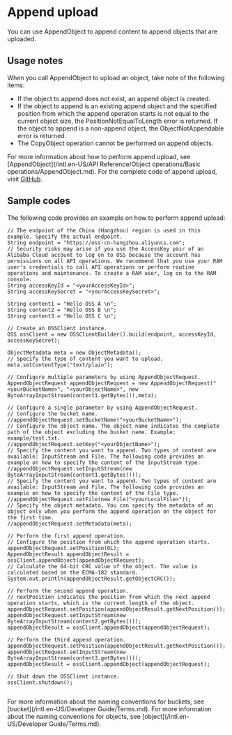 # Append upload

You can use AppendObject to append content to append objects that are uploaded.

## Usage notes

When you call AppendObject to upload an object, take note of the following items:

-   If the object to append does not exist, an append object is created.
-   If the object to append is an existing append object and the specified position from which the append operation starts is not equal to the current object size, the PositionNotEqualToLength error is returned. If the object to append is a non-append object, the ObjectNotAppendable error is returned.
-   The CopyObject operation cannot be performed on append objects.

For more information about how to perform append upload, see [AppendObject](/intl.en-US/API Reference/Object operations/Basic operations/AppendObject.md). For the complete code of append upload, visit [GitHub](https://github.com/aliyun/aliyun-oss-java-sdk/blob/master/src/samples/AppendObjectSample.java).

## Sample codes

The following code provides an example on how to perform append upload:

```
// The endpoint of the China (Hangzhou) region is used in this example. Specify the actual endpoint.
String endpoint = "https://oss-cn-hangzhou.aliyuncs.com";
// Security risks may arise if you use the AccessKey pair of an Alibaba Cloud account to log on to OSS because the account has permissions on all API operations. We recommend that you use your RAM user's credentials to call API operations or perform routine operations and maintenance. To create a RAM user, log on to the RAM console.
String accessKeyId = "<yourAccessKeyId>";
String accessKeySecret = "<yourAccessKeySecret>";

String content1 = "Hello OSS A \n";
String content2 = "Hello OSS B \n";
String content3 = "Hello OSS C \n";

// Create an OSSClient instance.
OSS ossClient = new OSSClientBuilder().build(endpoint, accessKeyId, accessKeySecret);

ObjectMetadata meta = new ObjectMetadata();
// Specify the type of content you want to upload.
meta.setContentType("text/plain");

// Configure multiple parameters by using AppendObjectRequest.
AppendObjectRequest appendObjectRequest = new AppendObjectRequest("<yourBucketName>", "<yourObjectName>", new ByteArrayInputStream(content1.getBytes()),meta);

// Configure a single parameter by using AppendObjectRequest.
// Configure the bucket name.
//appendObjectRequest.setBucketName("<yourBucketName>");
// Configure the object name. The object name indicates the complete path of the object excluding the bucket name. Example: example/test.txt.
//appendObjectRequest.setKey("<yourObjectName>");
// Specify the content you want to append. Two types of content are available: InputStream and File. The following code provides an example on how to specify the content of the InputStream type.
//appendObjectRequest.setInputStream(new ByteArrayInputStream(content1.getBytes()));
// Specify the content you want to append. Two types of content are available: InputStream and File. The following code provides an example on how to specify the content of the File type.
//appendObjectRequest.setFile(new File("<yourLocalFile>"));
// Specify the object metadata. You can specify the metadata of an object only when you perform the append operation on the object for the first time.
//appendObjectRequest.setMetadata(meta);

// Perform the first append operation.
// Configure the position from which the append operation starts.
appendObjectRequest.setPosition(0L);
AppendObjectResult appendObjectResult = ossClient.appendObject(appendObjectRequest);
// Calculate the 64-bit CRC value of the object. The value is calculated based on the ECMA-182 standard.
System.out.println(appendObjectResult.getObjectCRC());

// Perform the second append operation.
// nextPosition indicates the position from which the next append operation starts, which is the current length of the object.
appendObjectRequest.setPosition(appendObjectResult.getNextPosition());
appendObjectRequest.setInputStream(new ByteArrayInputStream(content2.getBytes()));
appendObjectResult = ossClient.appendObject(appendObjectRequest);

// Perform the third append operation.
appendObjectRequest.setPosition(appendObjectResult.getNextPosition());
appendObjectRequest.setInputStream(new ByteArrayInputStream(content3.getBytes()));
appendObjectResult = ossClient.appendObject(appendObjectRequest);

// Shut down the OSSClient instance.
ossClient.shutdown();
        
```

For more information about the naming conventions for buckets, see [bucket](/intl.en-US/Developer Guide/Terms.md). For more information about the naming conventions for objects, see [object](/intl.en-US/Developer Guide/Terms.md).

